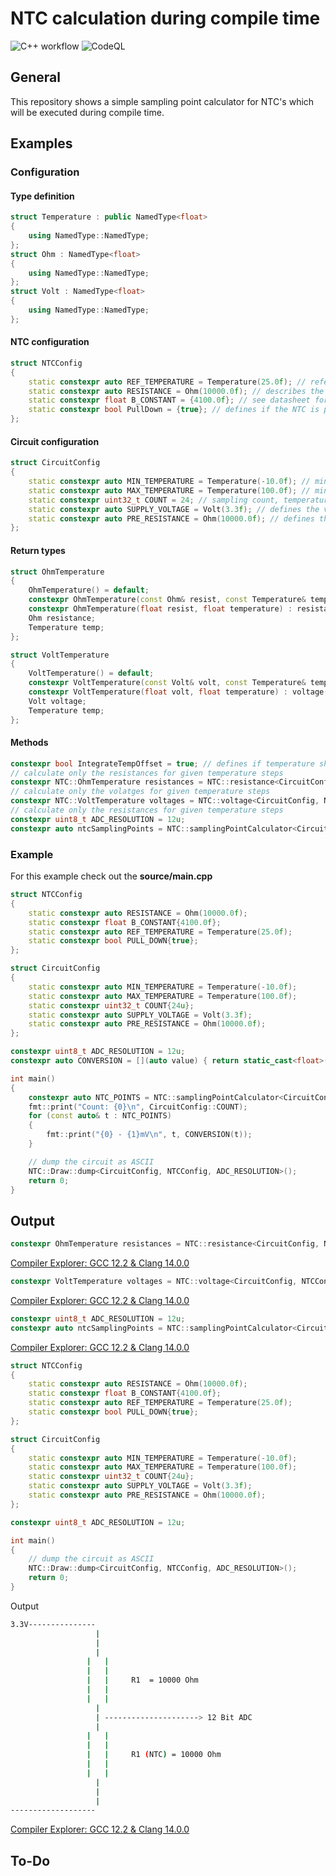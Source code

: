 # NTC calculation during compile time

![C++ workflow](https://github.com/StephanKa/ntc_sample_calculator/actions/workflows/build_cmake.yml/badge.svg)
![CodeQL](https://github.com/StephanKa/ntc_sample_calculator/workflows/CodeQL/badge.svg)

## General

This repository shows a simple sampling point calculator for NTC's which will be executed during compile time.

## Examples

### Configuration

#### Type definition

```c++
struct Temperature : public NamedType<float>
{
    using NamedType::NamedType;
};
struct Ohm : NamedType<float>
{
    using NamedType::NamedType;
};
struct Volt : NamedType<float>
{
    using NamedType::NamedType;
};
```

#### NTC configuration

```c++
struct NTCConfig
{
    static constexpr auto REF_TEMPERATURE = Temperature(25.0f); // reference temperature (see datasheet)
    static constexpr auto RESISTANCE = Ohm(10000.0f); // describes the NTC at defined REF_TEMPERATURE
    static constexpr float B_CONSTANT = {4100.0f}; // see datasheet for beta constant
    static constexpr bool PullDown = {true}; // defines if the NTC is pull-up <false> or pull-down <true>
};
```

#### Circuit configuration

```c++
struct CircuitConfig
{
    static constexpr auto MIN_TEMPERATURE = Temperature(-10.0f); // minimum temperature for sampling points
    static constexpr auto MAX_TEMPERATURE = Temperature(100.0f); // minimum temperature for sampling points
    static constexpr uint32_t COUNT = 24; // sampling count, temperature steps will be automatically calculated
    static constexpr auto SUPPLY_VOLTAGE = Volt(3.3f); // defines the voltage given
    static constexpr auto PRE_RESISTANCE = Ohm(10000.0f); // defines the preseries resistor
};

```

#### Return types

```c++
struct OhmTemperature
{
    OhmTemperature() = default;
    constexpr OhmTemperature(const Ohm& resist, const Temperature& temperature) : resistance(resist()), temp(temperature()){};
    constexpr OhmTemperature(float resist, float temperature) : resistance(resist), temp(temperature){};
    Ohm resistance;
    Temperature temp;
};

struct VoltTemperature
{
    VoltTemperature() = default;
    constexpr VoltTemperature(const Volt& volt, const Temperature& temperature) : voltage(volt()), temp(temperature()){};
    constexpr VoltTemperature(float volt, float temperature) : voltage(volt), temp(temperature){};
    Volt voltage;
    Temperature temp;
};
```

#### Methods

```c++
constexpr bool IntegrateTempOffset = true; // defines if temperature shall be compensated to K or leave a °C
// calculate only the resistances for given temperature steps
constexpr NTC::OhmTemperature resistances = NTC::resistance<CircuitConfig, NTCConfig, IntegrateTempOffset>();
// calculate only the volatges for given temperature steps
constexpr NTC::VoltTemperature voltages = NTC::voltage<CircuitConfig, NTCConfig>();
// calculate only the resistances for given temperature steps
constexpr uint8_t ADC_RESOLUTION = 12u;
constexpr auto ntcSamplingPoints = NTC::samplingPointCalculator<CircuitConfig, NTCConfig, ADC_RESOLUTION>();
```

### Example

For this example check out the **source/main.cpp**

```c++
struct NTCConfig
{
    static constexpr auto RESISTANCE = Ohm(10000.0f);
    static constexpr float B_CONSTANT{4100.0f};
    static constexpr auto REF_TEMPERATURE = Temperature(25.0f);
    static constexpr bool PULL_DOWN{true};
};

struct CircuitConfig
{
    static constexpr auto MIN_TEMPERATURE = Temperature(-10.0f);
    static constexpr auto MAX_TEMPERATURE = Temperature(100.0f);
    static constexpr uint32_t COUNT{24u};
    static constexpr auto SUPPLY_VOLTAGE = Volt(3.3f);
    static constexpr auto PRE_RESISTANCE = Ohm(10000.0f);
};

constexpr uint8_t ADC_RESOLUTION = 12u;
constexpr auto CONVERSION = [](auto value) { return static_cast<float>(value) * CircuitConfig::SUPPLY_VOLTAGE() * 1000.0f / Math::pow(2, ADC_RESOLUTION); };

int main()
{
    constexpr auto NTC_POINTS = NTC::samplingPointCalculator<CircuitConfig, NTCConfig, ADC_RESOLUTION>();
    fmt::print("Count: {0}\n", CircuitConfig::COUNT);
    for (const auto& t : NTC_POINTS)
    {
        fmt::print("{0} - {1}mV\n", t, CONVERSION(t));
    }

    // dump the circuit as ASCII
    NTC::Draw::dump<CircuitConfig, NTCConfig, ADC_RESOLUTION>();
    return 0;
}

```

## Output

```c++
constexpr OhmTemperature resistances = NTC::resistance<CircuitConfig, NTCConfig, IntegrateTempOffset>();
```

[Compiler Explorer: GCC 12.2 & Clang 14.0.0](https://godbolt.org/z/4K5r4716b)

```c++
constexpr VoltTemperature voltages = NTC::voltage<CircuitConfig, NTCConfig>();
```

[Compiler Explorer: GCC 12.2 & Clang 14.0.0](https://godbolt.org/z/Gz7bon54o)

```c++
constexpr uint8_t ADC_RESOLUTION = 12u;
constexpr auto ntcSamplingPoints = NTC::samplingPointCalculator<CircuitConfig, NTCConfig, ADC_RESOLUTION>();
```

[Compiler Explorer: GCC 12.2 & Clang 14.0.0](https://godbolt.org/z/cTsej7Gjs)

```c++
struct NTCConfig
{
    static constexpr auto RESISTANCE = Ohm(10000.0f);
    static constexpr float B_CONSTANT{4100.0f};
    static constexpr auto REF_TEMPERATURE = Temperature(25.0f);
    static constexpr bool PULL_DOWN{true};
};

struct CircuitConfig
{
    static constexpr auto MIN_TEMPERATURE = Temperature(-10.0f);
    static constexpr auto MAX_TEMPERATURE = Temperature(100.0f);
    static constexpr uint32_t COUNT{24u};
    static constexpr auto SUPPLY_VOLTAGE = Volt(3.3f);
    static constexpr auto PRE_RESISTANCE = Ohm(10000.0f);
};

constexpr uint8_t ADC_RESOLUTION = 12u;

int main()
{
    // dump the circuit as ASCII
    NTC::Draw::dump<CircuitConfig, NTCConfig, ADC_RESOLUTION>();
    return 0;
}
```

Output

```bash
3.3V---------------
                   |
                   |
                   |
                 |   |
                 |   |
                 |   |     R1  = 10000 Ohm
                 |   |
                 |   |
                   |
                   | ---------------------> 12 Bit ADC
                   |
                 |   |
                 |   |
                 |   |     R1 (NTC) = 10000 Ohm
                 |   |
                 |   |
                   |
                   |
                   |
-------------------
```

[Compiler Explorer: GCC 12.2 & Clang 14.0.0](https://godbolt.org/z/eqcbKoWvs)

## To-Do
